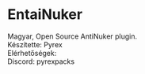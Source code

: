 # EntaiNuker
 Magyar, Open Source AntiNuker plugin. <br>
 Készítette: Pyrex <br>
 Elérhetőségek: <br>
  Discord: pyrexpacks 
